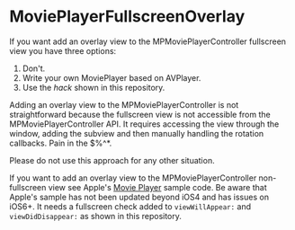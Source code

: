 MoviePlayerFullscreenOverlay
============================

If you want add an overlay view to the MPMoviePlayerController fullscreen view you have three options:

1. Don't.
2. Write your own MoviePlayer based on AVPlayer.
3. Use the *hack* shown in this repository.

Adding an overlay view to the MPMoviePlayerController is not straightforward because the fullscreen view is not accessible from the MPMoviePlayerController API. It requires accessing the view through the window, adding the subview and then manually handling the rotation callbacks. Pain in the $%^*.

Please do not use this approach for any other situation.

If you want to add an overlay view to the MPMoviePlayerController non-fullscreen view see Apple's [Movie Player](https://developer.apple.com/library/ios/samplecode/MoviePlayer_iPhone/Introduction/Intro.html) sample code. Be aware that Apple's sample has not been updated beyond iOS4 and has issues on iOS6+. It needs a fullscreen check added to <code>viewWillAppear:</code> and <code>viewDidDisappear:</code> as shown in this repository.
